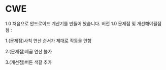 # CWE
1.0
처음으로 안드로이드 계산기를 만들어 봤습니다. 버전 1.0
문제점 및 개선해야될점 점 :

1.(문제점)사칙 연산 순서가 제대로 작동을 안함

2.(문제점)제곱 연산 불가

3.(개선점)버튼 색갈 추가
